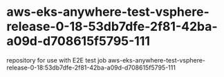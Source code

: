 # aws-eks-anywhere-test-vsphere-release-0-18-53db7dfe-2f81-42ba-a09d-d708615f5795-111
repository for use with E2E test job aws-eks-anywhere-test-vsphere-release-0-18:53db7dfe-2f81-42ba-a09d-d708615f5795-111
